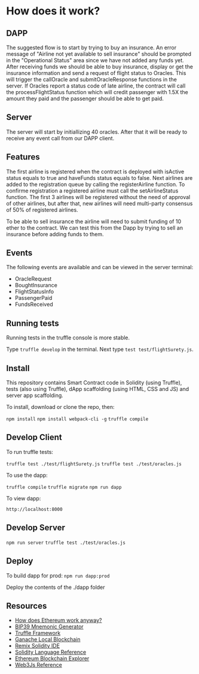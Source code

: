 # How does it work?


## DAPP

The suggested flow is to start by trying to buy an insurance. An error message of "Airline not yet available to sell insurance" should be prompted in the "Operational Status" area since we have not added any funds yet. After receiving funds we should be able to buy insurance, display or get the insurance information and send a request of flight status to Oracles. This will trigger the callOracle and submitOracleResponse functions in the server. If Oracles report a status code of late airline, the contract will call the processFlightStatus function which will credit passenger with 1.5X the amount they paid and the passenger should be able to get paid.

## Server

The server will start by initiallizing 40 oracles. After that it will be ready to receive any event call from our DAPP client.

## Features

The first airline is registered when the contract is deployed with isActive status equals to true and haveFunds status equals to false. Next airlines are added to the registration queue by calling the registerAirline function. To confirme registration a registered airline must call the setAirlineStatus function. The first 3 airlines will be registered without the need of approval of other airlines, but after that, new airlines will need multi-party consensus of 50% of registered airlines.

To be able to sell insurance the airline will need to submit funding of 10 ether to the contract. We can test this from the Dapp by trying to sell an insurance before adding funds to them.

## Events

The following events are available and can be viewed in the server terminal:
- OracleRequest
- BoughtInsurance
- FlightStatusInfo
- PassengerPaid
- FundsReceived

## Running tests

Running tests in the truffle console is more stable.

Type `truffle develop` in the terminal. Next type `test test/flightSurety.js`.


## Install

This repository contains Smart Contract code in Solidity (using Truffle), tests (also using Truffle), dApp scaffolding (using HTML, CSS and JS) and server app scaffolding.

To install, download or clone the repo, then:

`npm install`
`npm install webpack-cli -g`
`truffle compile`

## Develop Client

To run truffle tests:

`truffle test ./test/flightSurety.js`
`truffle test ./test/oracles.js`

To use the dapp:

`truffle compile`
`truffle migrate`
`npm run dapp`

To view dapp:

`http://localhost:8000`

## Develop Server

`npm run server`
`truffle test ./test/oracles.js`

## Deploy

To build dapp for prod:
`npm run dapp:prod`

Deploy the contents of the ./dapp folder


## Resources

* [How does Ethereum work anyway?](https://medium.com/@preethikasireddy/how-does-ethereum-work-anyway-22d1df506369)
* [BIP39 Mnemonic Generator](https://iancoleman.io/bip39/)
* [Truffle Framework](http://truffleframework.com/)
* [Ganache Local Blockchain](http://truffleframework.com/ganache/)
* [Remix Solidity IDE](https://remix.ethereum.org/)
* [Solidity Language Reference](http://solidity.readthedocs.io/en/v0.4.24/)
* [Ethereum Blockchain Explorer](https://etherscan.io/)
* [Web3Js Reference](https://github.com/ethereum/wiki/wiki/JavaScript-API)